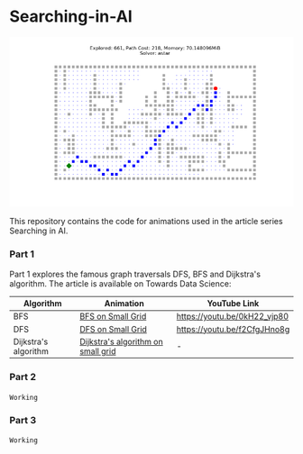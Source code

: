 # Searching-in-AI

![logo](logo.png)

This repository contains the code for animations used in the article series Searching in AI.

### Part 1

Part 1 explores the famous graph traversals DFS, BFS and Dijkstra's algorithm.
The article is available on Towards Data Science:

| Algorithm | Animation | YouTube Link |
| --------- | --------- | ------------ |
| BFS | [BFS on Small Grid](bfs_small.mp4) | https://youtu.be/0kH22_vjp80 |
| DFS | [DFS on Small Grid](dfs_small.mp4) | https://youtu.be/f2CfgJHno8g |
| Dijkstra's algorithm | [Dijkstra's algorithm on small grid](dijkstra_small.mp4) | - |

### Part 2

`Working`

### Part 3

`Working`

